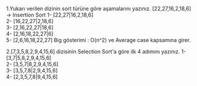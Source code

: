 1.Yukarı verilen dizinin sort türüne göre aşamalarını yazınız.
[22,27,16,2,18,6] -> Insertion Sort
1- [22,27|16,2,18,6]  
2- [16,22,27|2,18,6]  
3- [2,16,22,27|18,6]  
4- [2,16,18,22,27|6]  
5- [2,6,16,18,22,27]
Big gösterimi : O(n^2) ve Average case kapsamına girer.

2.[7,3,5,8,2,9,4,15,6] dizisinin Selection Sort'a göre ilk 4 adımını yazınız.
1- [3,7|5,8,2,9,4,15,6]  
2- [3,5,7|8,2,9,4,15,6]  
3- [3,5,7,8|2,9,4,15,6]  
4- [2,3,5,7,8|9,4,15,6]